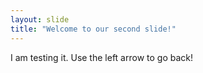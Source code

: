 ```yaml
---
layout: slide
title: "Welcome to our second slide!"
---
```

I am testing it.
Use the left arrow to go back!
